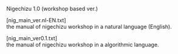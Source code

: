 Nigechizu 1.0 (workshop based ver.)  
  
[nig_main_ver.nl-EN.txt]  
the manual of nigechizu workshop in a natural language (English).  
  
[nig_main_ver0.1.txt]  
the manual of nigechizu workshop in a algorithmic language.  